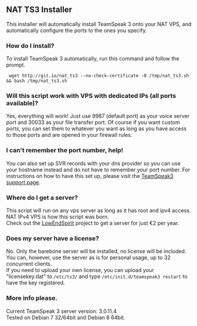## NAT TS3 Installer
This installer will automatically install TeamSpeak 3 onto your NAT VPS, and automatically configure the ports to the ones you specify.

### How do I install?
To install TeamSpeak 3 automatically, run this command and follow the prompt.

``` wget http://git.io/nat_ts3 --no-check-certificate -O /tmp/nat_ts3.sh && bash /tmp/nat_ts3.sh```

### Will this script work with VPS with dedicated IPs (all ports available)?
Yes, everything will work! Just use 9987 (default port) as your voice server port and 30033 as your file transfer port. Of course if you want custom ports, you can set them to whatever you want as long as you have access to those ports and are opened in your firewall rules.

### I can't remember the port number, help!
You can also set up SVR records with your dns provider so you can use your hostname instead and do not have to remember your port number. For instructions on how to have this set up, please visit the <a href="https://support.teamspeakusa.com/index.php?/Knowledgebase/Article/View/293/12/does-teamspeak-3-support-dns-srv-records" target="_blank">TeamSpeak3 support page</a>.

### Where do I get a server?
This script will run on any vps server as long as it has root and ipv4 access. NAT IPv4 VPS is how this script was born.<br />
Check out the <a href="http://lowendspirit.com/locations.html" target="_blank">LowEndSpirit</a> project to get a server for just €2 per year.

### Does my server have a license?
No. Only the barebone server will be installed, no license will be included. You can, however, use the server as is for personal usage, up to 32 concurrent clients.<br />
If you need to upload your own license, you can upload your "licensekey.dat" to ```/etc/ts3/``` and type ```/etc/init.d/teamspeak3 restart``` to have the key registered.

### More info please.
Current TeamSpeak 3 server version: 3.0.11.4<br />
Tested on Debian 7 32/64bit and Debian 8 64bit.
